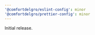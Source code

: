```yaml
---
'@comfortdelgro/eslint-config': minor
'@comfortdelgro/prettier-config': minor
---
```


Initial release.
